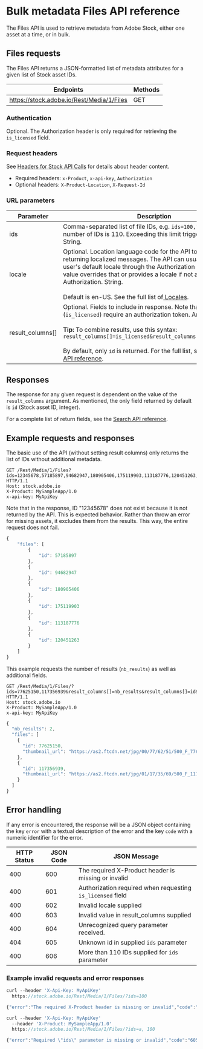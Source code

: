 # Bulk metadata Files API reference

The Files API is used to retrieve metadata from Adobe Stock, either one asset at a time, or in bulk.

<!-- MarkdownTOC -->
<!-- 
*   [Files requests](#files-requests)
    *   [Authentication](#authentication)
    *   [Request headers](#request-headers)
    *   [URL parameters](#url-parameters)
*   [Responses](#responses)
*   [Example requests and responses](#example-requests-and-responses)
*   [Error handling](#error-handling)
    *   [Example invalid requests and error responses](#example-invalid-requests-and-error-responses)
-->
<!-- /MarkdownTOC -->

<a id="files-requests"></a>

## Files requests

The Files API returns a JSON-formatted list of metadata attributes for a given list of Stock asset IDs.

| Endpoints | Methods |
|-----------|---------|
| https://stock.adobe.io/Rest/Media/1/Files | GET |

<a id="authentication"></a>

### Authentication

Optional. The Authorization header is only required for retrieving the `is_licensed` field.

<a id="request-headers"></a>

### Request headers

See [Headers for Stock API Calls](https://www.adobe.io/apis/creativecloud/stock/docs.html#!adobe/stock-api-docs/master/docs/api/10-headers-for-api-calls.md) for details about header content.

* Required headers: `x-Product`, `x-api-key`, `Authorization`
* Optional headers: `X-Product-Location`, `X-Request-Id`

<a id="url-parameters"></a>

### URL parameters

| Parameter | Description |
| ------------ | ------------- |
| ids | Comma-separated list of file IDs, e.g. `ids=100,101`. Maximum number of IDs is 110. Exceeding this limit triggers an error. String. |
| locale | Optional. Location language code for the API to use when returning localized messages. The API can usually get the user's default locale through the Authorization header. This value overrides that or provides a locale if not available through Authorization. String.<br/><br/>Default is en-US. See the full list of[  Locales](https://www.adobe.io/apis/creativecloud/stock/docs.html#!adobe/stock-api-docs/master/docs/api/14-locale-codes.md). |
| result_columns[] | Optional. Fields to include in response. Note that some fields (`is_licensed`) require an authorization token. Array[].<br/><br/>**Tip:** To combine results, use this syntax: `result_columns[]=is_licensed&result_columns[]=creation_date`<br/><br/>By default, only `id` is returned. For the full list, see the [Search API reference](https://www.adobe.io/apis/creativecloud/stock/docs.html#!adobe/stock-api-docs/master/docs/api/11-search-reference.md). |

<a id="responses"></a>

## Responses

The response for any given request is dependent on the value of the `result_columns` argument. As mentioned, the only field returned by default is `id` (Stock asset ID, integer).

For a complete list of return fields, see the [Search API reference](https://www.adobe.io/apis/creativecloud/stock/docs.html#!adobe/stock-api-docs/master/docs/api/11-search-reference.md).

<a id="example-requests-and-responses"></a>

## Example requests and responses

The basic use of the API (without setting result columns) only returns the list of IDs without additional metadata.

```http
GET /Rest/Media/1/Files?ids=12345678,57185897,94682947,180905406,175119903,113187776,120451263,117684952,84666330,70910021,89866754,97126353 HTTP/1.1
Host: stock.adobe.io
X-Product: MySampleApp/1.0
x-api-key: MyApiKey
```

Note that in the response, ID "12345678" does not exist because it is not returned by the API. This is expected behavior. Rather than throw an error for missing assets, it excludes them from the results. This way, the entire request does not fail.

```javascript
{
    "files": [
        {
            "id": 57185897
        },
        {
            "id": 94682947
        },
        {
            "id": 180905406
        },
        {
            "id": 175119903
        },
        {
            "id": 113187776
        },
        {
            "id": 120451263
        }
    ]
}
```

This example requests the number of results (`nb_results`) as well as additional fields.

```http
GET /Rest/Media/1/Files/?ids=77625150,117356939&result_columns[]=nb_results&result_columns[]=id&result_columns[]=thumbnail_url HTTP/1.1
Host: stock.adobe.io
X-Product: MySampleApp/1.0
x-api-key: MyApiKey
```

```javascript
{
  "nb_results": 2,
  "files": [
    {
      "id": 77625150,
      "thumbnail_url": "https://as2.ftcdn.net/jpg/00/77/62/51/500_F_77625150_JCiDBzNWtLXnyuXROMgpquQ9NS64OTbY.jpg"
    },
    {
      "id": 117356939,
      "thumbnail_url": "https://as2.ftcdn.net/jpg/01/17/35/69/500_F_117356939_aJF1d2FMSQdrZ2M5m1aY1gjOcXbItMvJ.jpg"
    }
  ]
}
```

<a id="error-handling"></a>

## Error handling

If any error is encountered, the response will be a JSON object containing the key `error` with a textual description of the error and the key `code` with a numeric identifier for the error.

| HTTP Status | JSON Code | JSON Message |
|------------|------------|-------------|
| 400 | 600 | The required X-Product header is missing or invalid |
| 400 | 601 | Authorization required when requesting `is_licensed` field |
| 400 | 602 | Invalid locale supplied |
| 400 | 603 | Invalid value in result_columns supplied |
| 400 | 604 | Unrecognized query parameter received. |
| 404 | 605 | Unknown id in supplied `ids` parameter |
| 400 | 606 | More than 110 IDs supplied for `ids` parameter |

<a id="example-invalid-requests-and-error-responses"></a>

### Example invalid requests and error responses

```javascript
curl --header 'X-Api-Key: MyApiKey' 
  https://stock.adobe.io/Rest/Media/1/Files/?ids=100

{"error":"The required X-Product header is missing or invalid","code":"600","case":"ab4a0f466ed85a838853dae159edee6c"}
```

```javascript
curl --header 'X-Api-Key: MyApiKey' 
  --header 'X-Product: MySampleApp/1.0' 
  https://stock.adobe.io/Rest/Media/1/Files/?ids=a, 100

{"error":"Required \"ids\" parameter is missing or invalid","code":"605","case":"01f49fa990a7579aa69b6fd232504c71"}
```
